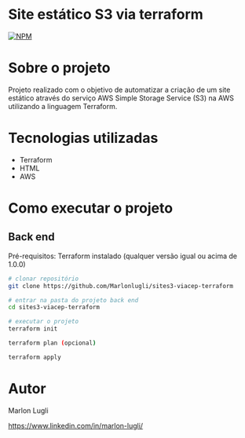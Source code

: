 # Site estático S3 via terraform
[![NPM](https://img.shields.io/npm/l/react)](https://github.com/Marlonlugli/sites3-viacep-terraform/edit/main/LICENSE) 

# Sobre o projeto

Projeto realizado com o objetivo de automatizar a criação de um site estático através do serviço AWS Simple Storage Service (S3) na AWS utilizando a linguagem Terraform.

# Tecnologias utilizadas
- Terraform
- HTML
- AWS

# Como executar o projeto

## Back end
Pré-requisitos: Terraform instalado (qualquer versão igual ou acima de 1.0.0)

```bash
# clonar repositório
git clone https://github.com/Marlonlugli/sites3-viacep-terraform

# entrar na pasta do projeto back end
cd sites3-viacep-terraform

# executar o projeto
terraform init

terraform plan (opcional)

terraform apply
```


# Autor

Marlon Lugli

https://www.linkedin.com/in/marlon-lugli/
